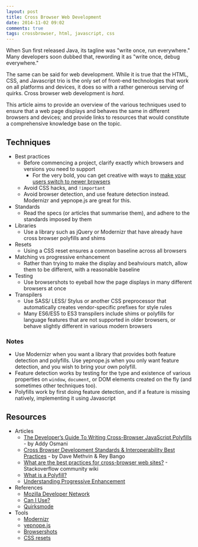 ```yaml
---
layout: post
title: Cross Browser Web Development
date: 2014-11-02 09:02
comments: true
tags: crossbrowser, html, javascript, css
---
```


When Sun first released Java, its tagline was "write once, run everywhere."
Many developers soon dubbed that, rewording it as "write once, debug everywhere."

The same can be said for web development.
While it is true that the HTML, CSS, and Javascript trio is the only set of front-end technologies that work on all platforms and devices,
it does so with a rather generous serving of quirks.
Cross browser web development is *hard*.

This article aims to provide an overview of the various techniques used
to ensure that a web page displays and behaves the same in different browsers and devices;
and provide links to resources that would constitute
a comprehensive knowledge base on the topic.

## Techniques

- Best practices
    - Before commencing a project, clarify exactly which browsers and versions you need to support
        - For the very bold, you can get creative with ways to [make your users switch to newer browsers](http://www.kogan.com/au/blog/new-internet-explorer-7-tax/)
    - Avoid CSS hacks, and `!important`
    - Avoid browser detection, and use feature detection instead. Modernizr and yepnope.js are great for this.
- Standards
    - Read the specs (or articles that summarise them), and adhere to the standards imposed by them
- Libraries
    - Use a library such as jQuery or Modernizr that have already have cross browser polyfills and shims
- Resets
    - Using a CSS reset ensures a common baseline across all browsers
- Matching vs progressive enhancement
    - Rather than trying to make the display and beahviours match, allow them to be different, with a reasonable baseline
- Testing
    - Use browsershots to eyeball how the page displays in many different browsers at once
- Transpilers
    - Use SASS/ LESS/ Stylus or another CSS preprocessor that automatically creates vendor-specific prefixes for style rules
    - Many ES6/ES5 to ES3 transpilers include shims or polyfills for language features that are not supported in older browsers, or behave slightly different in various modern browsers

### Notes

- Use Modernizr when you want a library that provides both feature detection and polyfills. Use yepnope.js when you only want feature detection, and you wish to bring your own polyfill.
- Feature detection works by testing for the type and existence of various properties on `window`, `document`, or DOM elements created on the fly (and sometimes other techniques too).
- Polyfills work by first doing feature detection, and if a feature is missing natively, implementing it using Javascript

## Resources

- Articles
    - [The Developer’s Guide To Writing Cross-Browser JavaScript Polyfills](http://addyosmani.com/blog/writing-polyfills/) - by Addy Osmani
    - [Cross Browser Development Standards & Interoperability Best Practices](https://www.modern.ie/en-us/category/code-with-standards) - by Dave Methvin & Rey Bango
    - [What are the best practices for cross-browser web sites?](http://stackoverflow.com/questions/1064594/what-are-the-best-practices-for-cross-browser-web-sites) - Stackoverflow community wiki
    - [What is a Polyfill?](https://remysharp.com/2010/10/08/what-is-a-polyfill)
    - [Understanding Progressive Enhancement](http://alistapart.com/article/understandingprogressiveenhancement)
- References
    - [Mozilla Developer Network](https://developer.mozilla.org/)
    - [Can I Use?](http://caniuse.com/)
    - [Quirksmode](http://quirksmode.org/)
- Tools
    - [Modernizr](http://modernizr.com/)
    - [yepnope.js](http://yepnopejs.com/)
    - [Browsershots](http://browsershots.org/)
    - [CSS resets](http://www.cssreset.com/)
